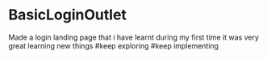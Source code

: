 # BasicLoginOutlet
Made a login landing page that i have learnt during my first time it was very great learning new things
#keep exploring #keep implementing
